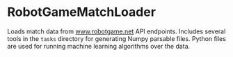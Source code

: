 # RobotGameMatchLoader

Loads match data from www.robotgame.net API endpoints. Includes several tools in the `tasks` directory for generating Numpy parsable files. Python files are used for running machine learning algorithms over the data.
